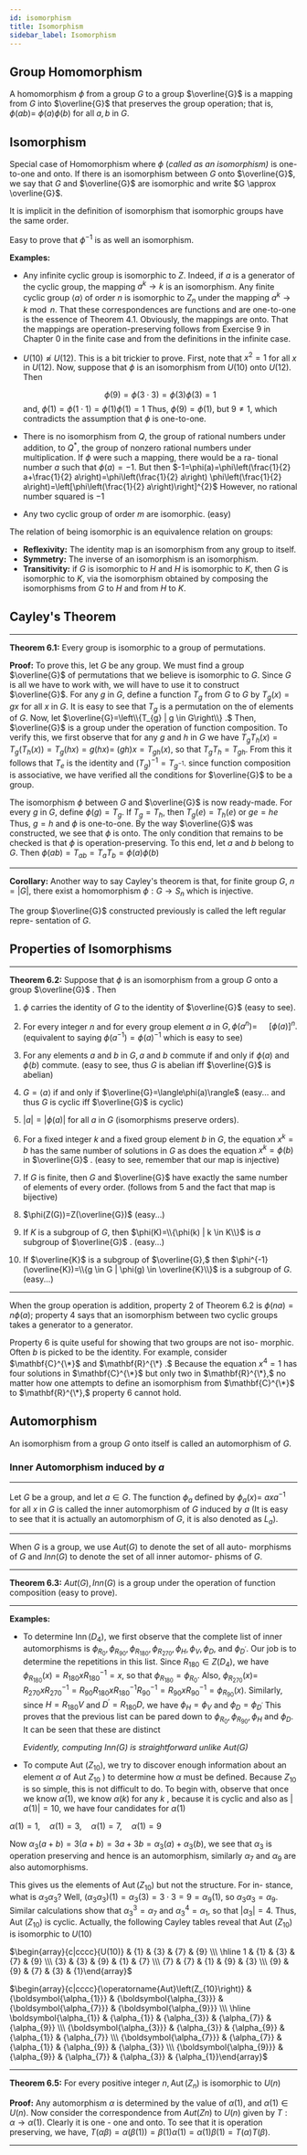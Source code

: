 ```yaml
---
id: isomorphism
title: Isomorphism
sidebar_label: Isomorphism 
---
```


## Group Homomorphism

A homomorphism $\phi$ from a group $G$ to a group $\overline{G}$ is a mapping
from $G$ into $\overline{G}$ that preserves the group operation; that is, $\phi(a b)=$ $\phi(a) \phi(b)$ for all $a, b$ in $G$.

## Isomorphism

Special case of Homomorphism where $\phi$ (*called as an isomorphism)* is one-to-one and onto. If there is an isomorphism between $G$ onto $\overline{G}$, we say that $G$ and $\overline{G}$ are isomorphic and write $G \approx \overline{G}$.

It is implicit in the definition of isomorphism that isomorphic
groups have the same order. 

Easy to prove that $\phi^{-1}$ is as well an isomorphism.

**Examples:**

* Any infinite cyclic group is isomorphic to $Z$. Indeed, if $a$ is a generator of the cyclic group, the mapping $a^{k} \rightarrow k$ is an
  isomorphism. Any finite cyclic group $\langle a\rangle$ of order $n$ is isomorphic to $Z_{n}$ under the mapping $a^{k} \rightarrow k \bmod n .$ That these correspondences are functions and are one-to-one is the essence of Theorem 4.1. Obviously,
  the mappings are onto. That the mappings are operation-preserving
  follows from Exercise 9 in Chapter 0 in the finite case and from the
  definitions in the infinite case.
* $U(10) \not \approx U(12) .$ This is a bit trickier to prove. First, note that $x^{2}=1$ for all $x$ in $U(12) .$ Now, suppose that $\phi$ is an isomorphism from $U(10)$ onto $U(12) .$ Then

  $$
  \phi(9)=\phi(3 \cdot 3)=\phi(3) \phi(3)=1
  $$
  and,
  $\phi(1)=\phi(1 \cdot 1)=\phi(1) \phi(1)=1$ Thus, $\phi(9)=\phi(1),$ but $9 \neq 1,$ which contradicts the assumption that $\phi$ is one-to-one.

* There is no isomorphism from $Q$, the group of rational numbers under addition, to $Q^{*},$ the group of nonzero rational numbers
  under multiplication. If $\phi$ were such a mapping, there would be a ra-
  tional number $a$ such that $\phi(a)=-1 .$ But then $-1=\phi(a)=\phi\left(\frac{1}{2} a+\frac{1}{2} a\right)=\phi\left(\frac{1}{2} a\right) \phi\left(\frac{1}{2} a\right)=\left[\phi\left(\frac{1}{2} a\right)\right]^{2}$ However, no rational number squared is $-1$
  
* Any two cyclic group of order $m$ are isomorphic. (easy)

The relation of being isomorphic is an equivalence relation on groups:

* **Reflexivity:** The identity map is an isomorphism from any group to itself.
* **Symmetry:** The inverse of an isomorphism is an isomorphism.
* **Transitivity:** if $G$ is isomorphic to $H$ and $H$ is isomorphic to $K$, then $G$ is isomorphic to $K$, via the isomorphism obtained by composing the isomorphisms from $G$ to $H$ and from $H$ to $K$.


## Cayley's Theorem

---

**Theorem 6.1:** Every group is isomorphic to a group of permutations.

**Proof:** To prove this, let $G$ be any group. We must find a group $\overline{G}$ of
permutations that we believe is isomorphic to $G$. Since $G$ is all we have
to work with, we will have to use it to construct $\overline{G}$. For any $g$ in $G$,
define a function $T_g$ from $G$ to $G$ by $T_g(x) = gx$ 
 for all $x$ in $G$. It is easy to see that $T_g$ is a permutation on the of elements of $G$. Now, let $\overline{G}=\left\\{T_{g} | g \in G\right\\} .$ Then, $\overline{G}$ is a group under
the operation of function composition. To verify this, we first observe
that for any $g$ and $h$ in $G$ we have $T_{g} T_{h}(x)=T_{g}\left(T_{h}(x)\right)=T_{g}(h x)=g(h x)=$ $(g h) x=T_{g h}(x),$ so that $T_{g} T_{h}=T_{g h} .$ From this it follows that $T_{e}$ is the
identity and $\left(T_{g}\right)^{-1}=T_{g^{-1}} .$ since function composition
is associative, we have verified all the conditions for $\overline{G}$ to be a group.

The isomorphism $\phi$ between $G$ and $\overline{G}$ is now ready-made. For every
$g$ in $G,$ define $\phi(g)=T_{g} .$ If $T_{g}=T_{h},$ then $T_{g}(e)=T_{h}(e)$ or $g e=h e$ Thus, $g=h$ and $\phi$ is one-to-one. By the way $\overline{G}$ was constructed, we
see that $\phi$ is onto. The only condition that remains to be checked is that
$\phi$ is operation-preserving. To this end, let $a$ and $b$ belong to $G .$ Then $\phi(a b)=T_{a b}=T_{a} T_{b}=\phi(a) \phi(b)$

---

**Corollary:** Another way to say Cayley's theorem is that, for finite group $G$, $n = |G|$, there exist a homomorphism $\phi: G \rightarrow S_n$ which is injective.

The group $\overline{G}$ constructed previously is called the left regular repre-
sentation of $G$.

## Properties of Isomorphisms

---

**Theorem 6.2:** Suppose that $\phi$ is an isomorphism from a group $G$ onto a group $\overline{G}$ .
Then

1. $\phi$ carries the identity of $G$ to the identity of $\overline{G}$ (easy to see).
2. For every integer $n$ and for every group element $a$ in $G, \phi\left(a^{n}\right)=$ $\quad[\phi(a)]^{n} .$ (equivalent to saying $\phi(a^{-1}) = \phi(a)^{-1}$ which is easy to see)
3. For any elements $a$ and $b$ in $G, a$ and $b$ commute if and only if $\phi(a)$ and $\phi(b)$ commute. (easy to see, thus $G$ is abelian iff $\overline{G}$ is abelian)
4. $G=\langle a\rangle$ if and only if $\overline{G}=\langle\phi(a)\rangle$ (easy... and thus $G$ is cyclic iff $\overline{G}$ is cyclic)
5. $|a|=|\phi(a)|$ for all $a$ in $G$ (isomorphisms preserve orders).
6. For a fixed integer $k$ and a fixed group element $b$ in $G,$ the
  equation $x^{k}=b$ has the same number of solutions in $G$ as does
  the equation $x^{k}=\phi(b)$ in $\overline{G}$ . (easy to see, remember that our map is injective)
7. If $G$ is finite, then $G$ and $\overline{G}$ have exactly the same number of
  elements of every order. (follows from 5 and the fact that map is bijective)

8. $\phi(Z(G))=Z(\overline{G})$ (easy...)
9. If $K$ is a subgroup of $G,$ then $\phi(K)=\\{\phi(k) | k \in K\\}$ is $a$
  subgroup of $\overline{G}$ . (easy...)
10. If $\overline{K}$ is a subgroup of $\overline{G},$ then $\phi^{-1}(\overline{K})=\\{g \in G | \phi(g) \in \overline{K}\\}$ is
  a subgroup of $G .$ (easy...)
---

When the group operation is addition, property 2 of Theorem 6.2 is
$\phi(n a)=n \phi(a) ;$ property 4 says that an isomorphism between two
cyclic groups takes a generator to a generator.

Property 6 is quite useful for showing that two groups are not iso-
morphic. Often $b$ is picked to be the identity. For example, consider $\mathbf{C}^{\*}$
and $\mathbf{R}^{\*} .$ Because the equation $x^{4}=1$ has four solutions in $\mathbf{C}^{\*}$ but only
two in $\mathbf{R}^{\*},$ no matter how one attempts to define an isomorphism from
$\mathbf{C}^{\*}$ to $\mathbf{R}^{\*},$ property 6 cannot hold.

## Automorphism

An isomorphism from a group $G$ onto itself is called an automorphism
of $G$.

### Inner Automorphism induced by $a$

---

Let $G$ be a group, and let $a \in G .$ The function $\phi_{a}$ defined by $\phi_{a}(x)=$
$a x a^{-1}$ for all $x$ in $G$ is called the inner automorphism of $G$ induced by $a$ (It is easy to see that it is actually an automorphism of $G$, it is also denoted as $L_a$).

---

When $G$ is a group, we use $Aut(G)$ to denote the set of all auto-
morphisms of $G$ and $Inn(G)$ to denote the set of all inner automor-
phisms of $G$. 

---

**Theorem 6.3:** $Aut(G), Inn(G)$ is a group under the operation of function composition (easy to prove).

---

**Examples:** 
- To determine $\operatorname{Inn}\left(D_{4}\right),$ we first observe that the complete list of inner
  automorphisms is $\phi_{R_{0}}, \phi_{R_{90}}, \phi_{R_{180}}, \phi_{R_{270}}, \phi_{H}, \phi_{V}, \phi_{D},$ and $\phi_{D^{\prime}} .$ Our job is
  to determine the repetitions in this list. Since $R_{180} \in Z\left(D_{4}\right),$ we have
  $\phi_{R_{180}}(x)=R_{180} x R_{180}^{-1}=x,$ so that $\phi_{R_{180}}=\phi_{R_{0}} .$ Also, $\phi_{R_{270}}(x)=$ $R_{270} x R_{270}^{-1}=R_{90} R_{180} x R_{180}^{-1} R_{90}^{-1}=R_{90} x R_{90}^{-1}=\phi_{R_{90}}(x) .$ Similarly,
  since $H=R_{180} V$ and $D^{\prime}=R_{180} D,$ we have $\phi_{H}=\phi_{V}$ and $\phi_{D}=\phi_{D^{\prime}}$
  This proves that the previous list can be pared down to $\phi_{R_{0}}, \phi_{R_{90}}, \phi_{H}$
  and $\phi_{D} .$ It can be seen that these are distinct

  *Evidently, computing $Inn(G)$ is straightforward unlike $Aut(G)$*

- To compute Aut $\left(Z_{10}\right),$ we try to discover enough information about an
element $\alpha$ of Aut $Z_{10}$ ) to determine how $\alpha$ must be defined. Because $Z_{10}$
is so simple, this is not difficult to do. To begin with, observe that once
we know $\alpha(1),$ we know $\alpha(k)$ for any $k$ , because it is cyclic and also as $|\alpha(1)| = 10$, we have four candidates for $\alpha(1)$

$\alpha(1)=1, \quad \alpha(1)=3, \quad \alpha(1)=7, \quad \alpha(1)=9$

Now $\alpha_{3}(a+b)=3(a+b)=3 a+3 b=\alpha_{3}(a)+\alpha_{3}(b)$, we see that $\alpha_3$ is operation preserving and hence is an automorphism, similarly $\alpha_7$ and $\alpha_9$ are also automorphisms.

This gives us the elements of $\operatorname{Aut}\left(Z_{10}\right)$ but not the structure. For in-
stance, what is $\alpha_{3} \alpha_{3} ?$ Well, $\left(\alpha_{3} \alpha_{3}\right)(1)=\alpha_{3}(3)=3 \cdot 3=9=\alpha_{9}(1),$ so $\alpha_{3} \alpha_{3}=\alpha_{9} .$ Similar calculations show that $\alpha_{3}^{3}=\alpha_{7}$ and $\alpha_{3}^{4}=\alpha_{1},$ so
that $\left|\alpha_{3}\right|=4 .$ Thus, Aut $\left(Z_{10}\right)$ is cyclic. Actually, the following Cayley tables reveal that Aut $\left(Z_{10}\right)$ is isomorphic to $U(10)$

$\begin{array}{c|cccc}{U(10)} & {1} & {3} & {7} & {9} \\\ \hline 1 & {1} & {3} & {7} & {9} \\\ {3} & {3} & {9} & {1} & {7} \\\ {7} & {7} & {1} & {9} & {3} \\\ {9} & {9} & {7} & {3} & {1}\end{array}$

$\begin{array}{c|cccc}{\operatorname{Aut}\left(Z_{10}\right)} & {\boldsymbol{\alpha_{1}}} & {\boldsymbol{\alpha_{3}}} & {\boldsymbol{\alpha_{7}}} & {\boldsymbol{\alpha_{9}}} \\\ \hline \boldsymbol{\alpha_{1}} & {\alpha_{1}} & {\alpha_{3}} & {\alpha_{7}} & {\alpha_{9}} \\\ {\boldsymbol{\alpha_{3}}} & {\alpha_{3}} & {\alpha_{9}} & {\alpha_{1}} & {\alpha_{7}} \\\ {\boldsymbol{\alpha_{7}}} & {\alpha_{7}} & {\alpha_{1}} & {\alpha_{9}} & {\alpha_{3}} \\\ {\boldsymbol{\alpha_{9}}} & {\alpha_{9}} & {\alpha_{7}} & {\alpha_{3}} & {\alpha_{1}}\end{array}$

---

**Theorem 6.5:** For every positive integer $n, \operatorname{Aut}\left(Z_{n}\right)$ is isomorphic to $U(n)$

**Proof:** Any automorphism $\alpha$ is determined by the
value of $\alpha(1)$, and $\alpha(1) \in U(n)$. Now consider the correspondence
from $Aut(Zn) \text{ to } U(n)$ given by $T: \alpha → \alpha(1)$. Clearly it is one - one and onto. To see that it is operation preserving, we have, $T(\alpha \beta) = \alpha(\beta(1)) = \beta(1)\alpha(1) = \alpha(1)\beta(1) = T(\alpha)T(\beta)$. 

---


